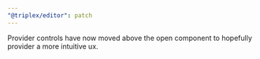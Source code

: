 ```yaml
---
"@triplex/editor": patch
---
```


Provider controls have now moved above the open component to hopefully provider
a more intuitive ux.
